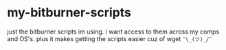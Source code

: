 # my-bitburner-scripts
just the bitburner scripts im using. i want access to them across my comps and OS's. plus it makes getting the scripts easier cuz of wget `¯\_(ツ)_/¯`
